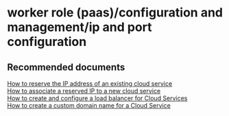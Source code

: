 <properties
	pageTitle="worker role (paas)/configuration and management/ip and port configuration"
	description="worker role (paas)/configuration and management/ip and port configuration"
	service="microsoft.classiccompute"
	resource="domainnames"
	authors="SelfHelpContentByChiragPa"
	displayOrder=""
	selfHelpType="generic"
	supportTopicIds="32553312"
	resourceTags=""
	productPesIds="13185"
	cloudEnvironments="public"
/>

# worker role (paas)/configuration and management/ip and port configuration

## **Recommended documents**
[How to reserve the IP address of an existing cloud service](https://azure.microsoft.com/documentation/articles/virtual-networks-reserved-public-ip/#how-to-reserve-the-ip-address-of-an-existing-cloud-service) <br>
[How to associate a reserved IP to a new cloud service](https://azure.microsoft.com/documentation/articles/virtual-networks-reserved-public-ip/#how-to-associate-a-reserved-ip-to-a-new-cloud-service) <br>
[How to create and configure a load balancer for Cloud Services](https://azure.microsoft.com/documentation/articles/load-balancer-get-started-ilb-classic-cloud/) <br>
[How to create a custom domain name for a Cloud Service](https://azure.microsoft.com/documentation/articles/cloud-services-custom-domain-name/)
